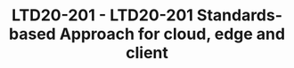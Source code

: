 ---
categories:
- ltd20
description: '<strong>To join this session live please go to:</strong><br><ul><li>YouTube:
  <a href="https://youtu.be/xnz5R5Gcmrg" target="_blank">https://youtu.be/xnz5R5Gcmrg</a></li><li>Zoom:
  <a href="https://zoom.us/j/130181352?pwd=d0tJUE13R2hIdFpxWmhzTnRmMTNoUT09" target="_blank">https://zoom.us/j/130181352?pwd=d0tJUE13R2hIdFpxWmhzTnRmMTNoUT09</a></li></ul><strong>Description:
  </strong><br>This sessions presents the latest status of the Arm ServerReady program
  and how the standards-based approach is extended to edge and client space'
image:
  featured: 'true'
  path: https://static.linaro.org/connect/ltd20/images/LTD20-201.png
session_id: LTD20-201
session_room: Track 2 [Wednesday]
session_slot:
  end_time: 2020-03-25 16:55
  start_time: 2020-03-25 16:30
session_speakers:
- speaker_bio: Dong Wei is a Standards Architect and Fellow. He leads the Arm ServerReady
    program and its SBSA, SBBR, SBMR and SBSG specs. He is a Board Member on the PCI
    SIG and CXL Consortium. He is the Chief Executive of the UEFI Forum.
  speaker_company: Arm
  speaker_image: http://avatars.sched.co/b/c2/7250016/avatar.jpg.320x320px.jpg?7e7
  speaker_name: Dong Wei
  speaker_position: Fellow
  speaker_role: attendee, speaker
- speaker_bio: Prasanth Pulla is a System Architect in the Architecture and Technology
    group Arm. He is the owner of the SBSA specification and also Architect for multiple
    System Architecture compliance projects.
  speaker_company: Arm
  speaker_image: http://avatars.sched.co/1/2a/7462571/avatar.jpg.320x320px.jpg?2a8
  speaker_name: Prasanth Pulla
  speaker_position: System Architect
  speaker_role: attendee, speaker
session_track: Boot Architecture
tag: session
tags: Boot Architecture
title: LTD20-201 - LTD20-201 Standards-based Approach for cloud, edge and client
---